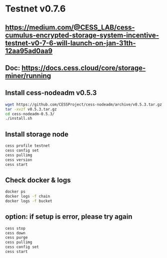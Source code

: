 # Testnet v0.7.6
## https://medium.com/@CESS_LAB/cess-cumulus-encrypted-storage-system-incentive-testnet-v0-7-6-will-launch-on-jan-31th-12aa95ad0aa9
## Doc: https://docs.cess.cloud/core/storage-miner/running
## Install cess-nodeadm v0.5.3
```bash
wget https://github.com/CESSProject/cess-nodeadm/archive/v0.5.3.tar.gz
tar -xvzf v0.5.3.tar.gz
cd cess-nodeadm-0.5.3/
./install.sh
```
## Install storage node
```bash
cess profile testnet
cess config set
cess pullimg
cess version
cess start
```
## Check docker & logs
```bash
docker ps
docker logs -f chain
docker logs -f bucket
```
## option: if setup is error, please try again
```bash
cess stop
cess down
cess purge
cess pullimg
cess config set
cess start
```
